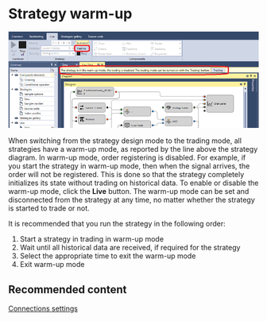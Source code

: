 # Strategy warm\-up

![Designer Warm up mode 00](../images/Designer_Warm_up_mode_00.png)

When switching from the strategy design mode to the trading mode, all strategies have a warm\-up mode, as reported by the line above the strategy diagram. In warm\-up mode, order registering is disabled. For example, if you start the strategy in warm\-up mode, then when the signal arrives, the order will not be registered. This is done so that the strategy completely initializes its state without trading on historical data. To enable or disable the warm\-up mode, click the **Live** button. The warm\-up mode can be set and disconnected from the strategy at any time, no matter whether the strategy is started to trade or not. 

It is recommended that you run the strategy in the following order:

1. Start a strategy in trading in warm\-up mode
2. Wait until all historical data are received, if required for the strategy
3. Select the appropriate time to exit the warm\-up mode
4. Exit warm\-up mode

## Recommended content

[Connections settings](Designer_Connection_settings.md)
